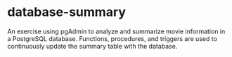 # database-summary
An exercise using pgAdmin to analyze and summarize movie information in a PostgreSQL database. Functions, procedures, and triggers are used to continuously update the summary table with the database.
